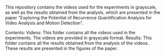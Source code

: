 This repository contains the videos used for the experiments in grayscale, as well as the results obtained from the analysis, which are presented in 
the paper "Exploring the Potential of Recurrence Quantification Analysis for Video Analysis and Motion Detection".

Contents:    Videos: This folder contains all the videos used in the experiments. The videos are provided in grayscale format.
             Results: This folder contains all the results obtained from the analysis of the videos. These results are presented in the figures of the paper.
